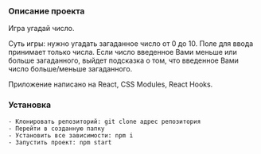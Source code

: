 ### Описание проекта

Игра угадай число.

Суть игры: нужно угадать загаданное число от 0 до 10.
Поле для ввода принимает только числа.
Если число введенное Вами меньше или больше загаданного, выйдет подсказка о том, что введенное Вами число больше/меньше загаданного. 

Приложение написано на React, CSS Modules, React Hooks. 


### Установка

    - Клонировать репозиторий: git clone адрес репозитория
    - Перейти в созданную папку
    - Установить все зависимости: npm i
    - Запустить проект: npm start
